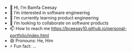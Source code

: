 - 👋 Hi, I’m Bamfa Ceesay
- 👀 I’m interested in software engineering
- 🌱 I’m currently learning product engineering
- 💞️ I’m looking to collaborate on software products
- 📫 How to reach me https://bceesay10.github.io/personal-portfolio/index.html
- 😄 Pronouns: He, Him
- ⚡ Fun fact: ...

<!---
Bamfa30/Bamfa30 is a ✨ special ✨ repository because its `README.md` (this file) appears on your GitHub profile.
You can click the Preview link to take a look at your changes.
--->
